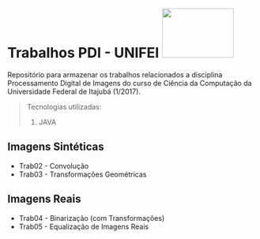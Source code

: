 # Trabalhos PDI - UNIFEI <img src="http://site.emepro.org/wp/wp-content/uploads/2015/10/unifei_r.png" width="145" height="100"/>

Repositório para armazenar os trabalhos relacionados a disciplina Processamento Digital de Imagens do curso de Ciência da Computação da Universidade Federal de Itajubá (1/2017).

> Tecnologias utilizadas:
> 1. JAVA

## Imagens Sintéticas
* Trab02 - Convolução
* Trab03 - Transformações Geométricas

## Imagens Reais
* Trab04 - Binarização (com Transformações)
* Trab05 - Equalização de Imagens Reais
